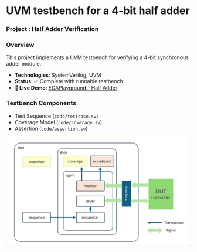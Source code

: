# UVM testbench for a 4-bit half adder
### Project : Half Adder Verification
### Overview
This project implements a UVM testbench for verifying a 4-bit synchronous adder module. 

- **Technologies**: SystemVerilog, UVM
- **Status**: ✅ Complete with runnable testbench
- **🔗 Live Demo**: [EDAPlayground - Half Adder](https://www.edaplayground.com/x/CPq6)

### Testbench Components
- Test Sequence (`code/testcase.sv`)
- Coverage Model (`code/coverage.sv`)
- Assertion (`code/assertion.sv`)


<img src="testbench_adder.png" alt="A floating image" style="float: right; margin-left: 15px;">